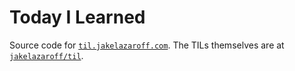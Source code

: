 # Today I Learned

Source code for [`til.jakelazaroff.com`](https://github.com/jakelazaroff/til). The TILs themselves are at [`jakelazaroff/til`](https://github.com/jakelazaroff/til).
